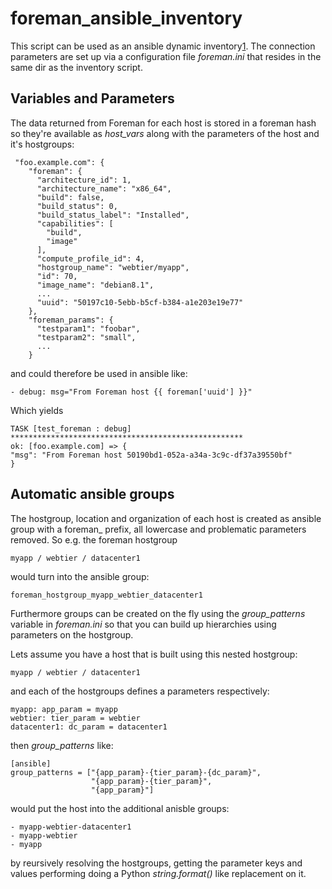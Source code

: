 foreman_ansible_inventory
=========================

This script can be used as an ansible dynamic inventory[1].
The connection parameters are set up via a configuration
file *foreman.ini* that resides in the same dir as the
inventory script.

## Variables and Parameters

The data returned from Foreman for each host is stored in a foreman
hash so they're available as *host_vars* along with the parameters
of the host and it's hostgroups:

     "foo.example.com": {
        "foreman": {
          "architecture_id": 1,
          "architecture_name": "x86_64",
          "build": false,
          "build_status": 0,
          "build_status_label": "Installed",
          "capabilities": [
            "build",
            "image"
          ],
          "compute_profile_id": 4,
          "hostgroup_name": "webtier/myapp",
          "id": 70,
          "image_name": "debian8.1",
          ...
          "uuid": "50197c10-5ebb-b5cf-b384-a1e203e19e77"
        },
        "foreman_params": {
          "testparam1": "foobar",
          "testparam2": "small",
          ...
        }

and could therefore be used in ansible like:

    - debug: msg="From Foreman host {{ foreman['uuid'] }}"

Which yields

    TASK [test_foreman : debug] ****************************************************
    ok: [foo.example.com] => {
    "msg": "From Foreman host 50190bd1-052a-a34a-3c9c-df37a39550bf"
    }


## Automatic ansible groups

The hostgroup, location and organization of each host is created as
ansible group with a foreman_<grouptype> prefix, all lowercase and
problematic parameters removed. So e.g. the foreman hostgroup

    myapp / webtier / datacenter1

would turn into the ansible group:

    foreman_hostgroup_myapp_webtier_datacenter1

Furthermore groups can be created on the fly using the
*group_patterns* variable in *foreman.ini* so that you can build up
hierarchies using parameters on the hostgroup.

Lets assume you have a host that is built using this nested hostgroup:

    myapp / webtier / datacenter1

and each of the hostgroups defines a parameters respectively:

    myapp: app_param = myapp
    webtier: tier_param = webtier
	datacenter1: dc_param = datacenter1

then *group_patterns* like:

    [ansible]
    group_patterns = ["{app_param}-{tier_param}-{dc_param}",
                      "{app_param}-{tier_param}",
                      "{app_param}"]

would put the host into the additional anisble groups:

    - myapp-webtier-datacenter1
    - myapp-webtier
    - myapp

by reursively resolving the hostgroups, getting the parameter keys and
values performing doing a Python *string.format()* like replacement on
it.

[1]: http://docs.ansible.com/intro_dynamic_inventory.html
